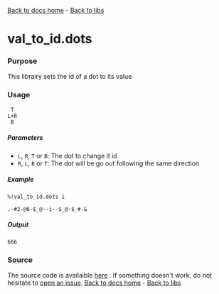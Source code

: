 [Back to docs home](../../index.md) - [Back to libs](index.md)
# val_to_id.dots

### Purpose
This librairy sets the id of a dot to its value

### Usage
    
     T
    L+R
     B

##### Parameters
- `L`, `R`, `T` or `B`: The dot to change it id
- `R`, `L`, `B` or `T`: The dot will be go out following the same direction

##### Example

    %!val_to_id.dots i

    .-#2-@6-$_@--i--$_@-$_#-&

##### Output

    666
   
### Source 
The source code is availaible [here](https://github.com/ddorn/asciidots/blob/master/libs/val_to_id.dots)
. If something doesn't work, do not hesitate to [open an issue](https://github.com/ddorn/asciidots/issues/new?title=Bug%20in%20val_to_id%20librairy:%20).
[Back to docs home](../../index.md) - [Back to libs](index.md)
